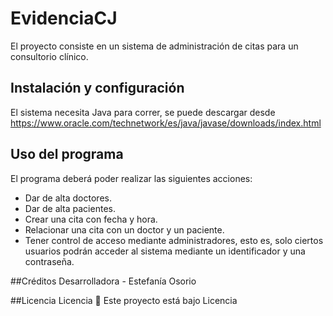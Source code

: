 # EvidenciaCJ
El proyecto consiste en un sistema de administración de citas 
para un consultorio clínico.

## Instalación y configuración
El sistema necesita Java para correr, se puede descargar desde
https://www.oracle.com/technetwork/es/java/javase/downloads/index.html

## Uso del programa
El programa deberá poder realizar 
las siguientes acciones:
- Dar de alta doctores.
- Dar de alta pacientes.
- Crear una cita con fecha y hora.
- Relacionar una cita con un doctor y un paciente.
- Tener control de acceso mediante administradores, esto es,
 solo ciertos usuarios podrán acceder al sistema mediante un
 identificador y una contraseña.
 
 ##Créditos
 Desarrolladora - Estefanía Osorio
 
 ##Licencia
 Licencia 📄
 Este proyecto está bajo Licencia